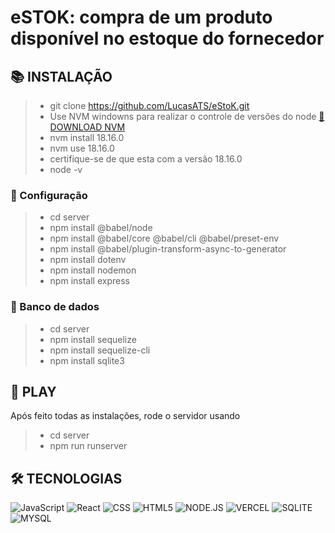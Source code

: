 # eSTOK: compra de um produto disponível no estoque do fornecedor

<!-- 
[![preview](./.github/preview.png)](/LINK-ACESSO-PROJETO/)

[🔗 ACESSE O PROJETO ](/LINK-ACESSO-PROJETO/)
-->



## __📚 INSTALAÇÃO__
>- git clone https://github.com/LucasATS/eStoK.git
>- Use NVM windowns para realizar o controle de versões do node [🔗 DOWNLOAD NVM ](https://github.com/coreybutler/nvm-windows/releases)
>- nvm install 18.16.0
>- nvm use 18.16.0
>- certifique-se de que esta com a versão 18.16.0
>- node -v


### 🔧 Configuração
>- cd server
>- npm install @babel/node
>- npm install @babel/core @babel/cli @babel/preset-env
>- npm install @babel/plugin-transform-async-to-generator
>- npm install dotenv
>- npm install nodemon
>- npm install express


### 🎲 Banco de dados
>- cd server
>- npm install sequelize
>- npm install sequelize-cli
>- npm install sqlite3



## __📂 PLAY__
Após feito todas as instalações, rode o servidor usando
>- cd server
>- npm run runserver


<!--
## __❤ AGRADECIMENTOS__
[@<NOME>](<LINK>) "<MENSAGEM>"
-->



## __🛠 TECNOLOGIAS__ 
![JavaScript](https://img.shields.io/badge/JavaScript-323330?style=for-the-badge&logo=javascript&logoColor=F7DF1E)
![React](https://img.shields.io/badge/React-20232A?style=for-the-badge&logo=react&logoColor=61DAFB)
![CSS](https://img.shields.io/badge/CSS3-1572B6?style=for-the-badge&logo=css3&logoColor=white)
![HTML5](https://img.shields.io/badge/HTML5-E34F26?style=for-the-badge&logo=html5&logoColor=white)
![NODE.JS](https://img.shields.io/badge/Node.js-43853D?style=for-the-badge&logo=node.js&logoColor=white)
![VERCEL](https://img.shields.io/badge/Vercel-000000?style=for-the-badge&logo=vercel&logoColor=white)
![SQLITE](https://img.shields.io/badge/SQLite-07405E?style=for-the-badge&logo=sqlite&logoColor=white)
![MYSQL](https://img.shields.io/badge/MySQL-00000F?style=for-the-badge&logo=mysql&logoColor=white)
